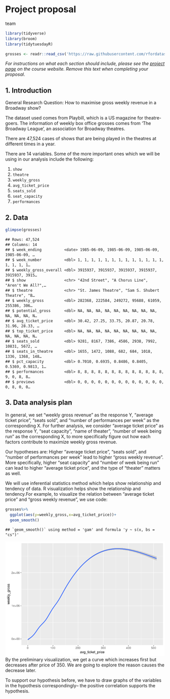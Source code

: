 Project proposal
================
team

``` r
library(tidyverse)
library(broom)
library(tidytuesdayR)
```

``` r
grosses <- readr::read_csv('https://raw.githubusercontent.com/rfordatascience/tidytuesday/master/data/2020/2020-04-28/grosses.csv', guess_max = 40000)
```

*For instructions on what each section should include, please see the
[project page](https://idsed.digital/assessments/project/#proposal) on
the course website. Remove this text when completing your proposal*.

## 1. Introduction

General Research Question: How to maximise gross weekly revenue in a
Broadway show?

The dataset used comes from Playbill, which is a US magazine for
theatre-goers. The information of weekly box office grosses comes from
‘The Broadway League’, an association for Broadway theatres.

There are 47,524 cases of shows that are being played in the theatres at
different times in a year.

There are 14 variables. Some of the more important ones which we will be
using in our analysis include the following:

1.  `show`
2.  `theatre`
3.  `weekly_gross`
4.  `avg_ticket_price`
5.  `seats_sold`
6.  `seat_capacity`
7.  `performances`

## 2. Data

``` r
glimpse(grosses)
```

    ## Rows: 47,524
    ## Columns: 14
    ## $ week_ending          <date> 1985-06-09, 1985-06-09, 1985-06-09, 1985-06-09, …
    ## $ week_number          <dbl> 1, 1, 1, 1, 1, 1, 1, 1, 1, 1, 1, 1, 1, 1, 1, 1, 1…
    ## $ weekly_gross_overall <dbl> 3915937, 3915937, 3915937, 3915937, 3915937, 3915…
    ## $ show                 <chr> "42nd Street", "A Chorus Line", "Aren't We All?",…
    ## $ theatre              <chr> "St. James Theatre", "Sam S. Shubert Theatre", "B…
    ## $ weekly_gross         <dbl> 282368, 222584, 249272, 95688, 61059, 255386, 306…
    ## $ potential_gross      <dbl> NA, NA, NA, NA, NA, NA, NA, NA, NA, NA, NA, NA, N…
    ## $ avg_ticket_price     <dbl> 30.42, 27.25, 33.75, 20.87, 20.78, 31.96, 28.33, …
    ## $ top_ticket_price     <dbl> NA, NA, NA, NA, NA, NA, NA, NA, NA, NA, NA, NA, N…
    ## $ seats_sold           <dbl> 9281, 8167, 7386, 4586, 2938, 7992, 10831, 5672, …
    ## $ seats_in_theatre     <dbl> 1655, 1472, 1088, 682, 684, 1018, 1336, 1368, 148…
    ## $ pct_capacity         <dbl> 0.7010, 0.6935, 0.8486, 0.8405, 0.5369, 0.9813, 1…
    ## $ performances         <dbl> 8, 8, 8, 8, 8, 8, 8, 8, 8, 8, 8, 8, 8, 9, 0, 8, 8…
    ## $ previews             <dbl> 0, 0, 0, 0, 0, 0, 0, 0, 0, 0, 0, 0, 0, 0, 8, 0, 0…

## 3. Data analysis plan

In general, we set “weekly gross revenue” as the response Y, “average
ticket price”, “seats sold”, and “number of performances per week” as
the corresponding X. For further analysis, we consider “average ticket
price” as the response Y, “seat capacity”, “name of theater”, “number of
week being run” as the corresponding X, to more specifically figure out
how each factors contribute to maximize weekly gross revenue.

Our hypotheses are: Higher “average ticket price”, “seats sold”, and
“number of performances per week” lead to higher “gross weekly revenue”.
More specifically, higher “seat capacity” and “number of week being run”
can lead to higher “average ticket price”, and the type of “theater”
matters as well.

We will use inferential statistics method which helps show relationship
and tendency of data. R visualization helps show the relationship and
tendency.For example, to visualize the relation between “average ticket
price” and “gross weekly revenue”, we use code:

``` r
grosses%>%
  ggplot(aes(y=weekly_gross,x=avg_ticket_price))+
  geom_smooth()
```

    ## `geom_smooth()` using method = 'gam' and formula 'y ~ s(x, bs = "cs")'

![](proposal_files/figure-gfm/code_preliminary-1.png)<!-- --> By the
preliminary visualization, we get a curve which increases first but
decreases after price of 350. We are going to explore the reason causes
the decrease later.

To support our hypothesis before, we have to draw graphs of the
variables in the hypothesis correspondingly– the positive correlation
supports the hypothesis.
